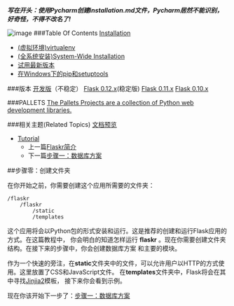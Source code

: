 **_写在开头：使用Pycharm创建installation.md文件，Pycharm居然不能识别，好奇怪，不得不改名了!_**

![image](D:\Python\flask\jianshu\flask.png)
###Table Of Contents
[Installation](http://flask.pocoo.org/docs/0.12/installation/#)
- [(虚拟环境)virtualenv](http://flask.pocoo.org/docs/0.12/installation/#virtualenv)
- [(全系统安装)System-Wide Installation](http://flask.pocoo.org/docs/0.12/installation/#system-wide-installation)
- [试用最新版本](http://flask.pocoo.org/docs/0.12/installation/#living-on-the-edge)
- [在Windows下的pip和setuptools](http://flask.pocoo.org/docs/0.12/installation/#pip-and-setuptools-on-windows)

###版本
[开发版](http://flask.pocoo.org/docs/dev/installation/)（不稳定）
[Flask 0.12.x](http://flask.pocoo.org/docs/0.12/installation/)(稳定版)
[Flask 0.11.x](http://flask.pocoo.org/docs/0.11/installation/)
[Flask 0.10.x](http://flask.pocoo.org/docs/0.10/installation/)

###PALLETS
[The Pallets Projects are a collection of Python web development libraries.](http://www.palletsproject.com/)

###相关主题(Related Topics)
[文档预览](http://flask.pocoo.org/docs/0.12/)
- [Tutorial](http://flask.pocoo.org/docs/0.12/tutorial/)
  - 上一篇[Flaskr简介](http://flask.pocoo.org/docs/0.12/tutorial/introduction/)
  - 下一篇[步骤一：数据库方案](http://flask.pocoo.org/docs/0.12/tutorial/schema/)


##步骤零：创建文件夹

在你开始之前，你需要创建这个应用所需要的文件夹：

```
/flaskr
    /flaskr
        /static
        /templates
```
这个应用将会以Python包的形式安装和运行。这是推荐的创建和运行Flask应用的方式。在这篇教程中，
你会明白的知道怎样运行 **flaskr** 。现在你需要创建文件夹结构。在接下来的步骤中，你会创建数据库方案
和主要的模块。

作为一个快速的旁注，在**static**文件夹中的文件，可以允许用户以HTTP的方式使用。这里放置了CSS和JavaScript文件。
在**templates**文件夹中，Flask将会在其中寻找[Jinjia2](http://jinja.pocoo.org/)模板，
接下来你会看到示例。

现在你该开始下一步了：[步骤一：数据库方案](http://flask.pocoo.org/docs/0.12/tutorial/schema/#tutorial-schema)